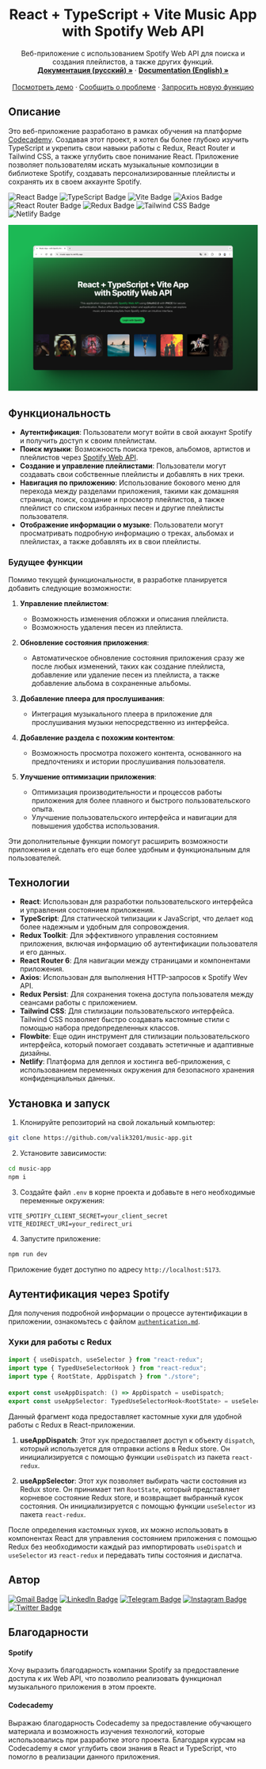<h1 align="center">React + TypeScript + Vite Music App<br/>with Spotify Web API</h1>
    
<div align="center">
  <p>
    Веб-приложение с использованием Spotify Web API для поиска и создания плейлистов, а также других функций. 
    <br />
    <a href="https://github.com/Valik3201/music-app"><strong>Документация (русский) »</strong></a>
    ·
    <a href="https://github.com/Valik3201/music-app/blob/main/README.md"><strong>Documentation (English) »</strong></a>
    <br />
    <br />
    <a href="https://music-app-ts.netlify.app/">Посмотреть демо</a>
    ·
    <a href="https://github.com/Valik3201/music-app/issues">Сообщить о проблеме</a>
    ·
    <a href="https://github.com/Valik3201/music-app/issues">Запросить новую функцию</a>
  </p>
</div>

## Описание

Это веб-приложение разработано в рамках обучения на платформе [Codecademy](https://www.codecademy.com). Создавая этот проект, я хотел бы более глубоко изучить TypeScript и укрепить свои навыки работы с Redux, React Router и Tailwind CSS, а также углубить свое понимание React. Приложение позволяет пользователям искать музыкальные композиции в библиотеке Spotify, создавать персонализированные плейлисты и сохранять их в своем аккаунте Spotify.

![React Badge](https://img.shields.io/badge/React-61DAFB?logo=react&logoColor=000&style=flat)
![TypeScript Badge](https://img.shields.io/badge/TypeScript-3178C6?logo=typescript&logoColor=fff&style=flat)
![Vite Badge](https://img.shields.io/badge/Vite-646CFF?logo=vite&logoColor=fff&style=flat)
![Axios Badge](https://img.shields.io/badge/Axios-5A29E4?logo=axios&logoColor=fff&style=flat)
![React Router Badge](https://img.shields.io/badge/React%20Router-CA4245?logo=reactrouter&logoColor=fff&style=flat)
![Redux Badge](https://img.shields.io/badge/Redux-764ABC?logo=redux&logoColor=fff&style=flat)
![Tailwind CSS Badge](https://img.shields.io/badge/Tailwind%20CSS-06B6D4?logo=tailwindcss&logoColor=fff&style=flat)
![Netlify Badge](https://img.shields.io/badge/Netlify-00C7B7?logo=netlify&logoColor=fff&style=flat)

[![screenshot](https://github.com/Valik3201/music-app/blob/main/assets/screenshot-1.png)](https://github.com/Valik3201/music-app/blob/main/assets/screenshot-1.png)

## Функциональность

- **Аутентификация**: Пользователи могут войти в свой аккаунт Spotify и получить доступ к своим плейлистам.
- **Поиск музыки**: Возможность поиска треков, альбомов, артистов и плейлистов через [Spotify Web API](https://developer.spotify.com/documentation/web-api).
- **Создание и управление плейлистами**: Пользователи могут создавать свои собственные плейлисты и добавлять в них треки.
- **Навигация по приложению**: Использование бокового меню для перехода между разделами приложения, такими как домашняя страница, поиск, создание и просмотр плейлистов, а также плейлист со списком избранных песен и другие плейлисты пользователя.
- **Отображение информации о музыке**: Пользователи могут просматривать подробную информацию о треках, альбомах и плейлистах, а также добавлять их в свои плейлисты.

### Будущее функции

Помимо текущей функциональности, в разработке планируется добавить следующие возможности:

1. **Управление плейлистом**:

   - Возможность изменения обложки и описания плейлиста.
   - Возможность удаления песен из плейлиста.

2. **Обновление состояния приложения**:

   - Автоматическое обновление состояния приложения сразу же после любых изменений, таких как создание плейлиста, добавление или удаление песен из плейлиста, а также добавление альбома в сохраненные альбомы.

3. **Добавление плеера для прослушивания**:

   - Интеграция музыкального плеера в приложение для прослушивания музыки непосредственно из интерфейса.

4. **Добавление раздела с похожим контентом**:

   - Возможность просмотра похожего контента, основанного на предпочтениях и истории прослушивания пользователя.

5. **Улучшение оптимизации приложения**:
   - Оптимизация производительности и процессов работы приложения для более плавного и быстрого пользовательского опыта.
   - Улучшение пользовательского интерфейса и навигации для повышения удобства использования.

Эти дополнительные функции помогут расширить возможности приложения и сделать его еще более удобным и функциональным для пользователей.

## Технологии

- **React**: Использован для разработки пользовательского интерфейса и управления состоянием приложения.
- **TypeScript**: Для статической типизации к JavaScript, что делает код более надежным и удобным для сопровождения.
- **Redux Toolkit**: Для эффективного управления состоянием приложения, включая информацию об аутентификации пользователя и его данных.
- **React Router 6**: Для навигации между страницами и компонентами приложения.
- **Axios**: Использован для выполнения HTTP-запросов к Spotify Wev API.
- **Redux Persist**: Для сохранения токена доступа пользователя между сеансами работы с приложением.
- **Tailwind CSS**: Для стилизации пользовательского интерфейса. Tailwind CSS позволяет быстро создавать кастомные стили с помощью набора предопределенных классов.
- **Flowbite**: Еще один инструмент для стилизации пользовательского интерфейса, который помогает создавать эстетичные и адаптивные дизайны.
- **Netlify**: Платформа для деплоя и хостинга веб-приложения, с использованием переменных окружения для безопасного хранения конфиденциальных данных.

## Установка и запуск

1. Клонируйте репозиторий на свой локальный компьютер:

```bash
git clone https://github.com/valik3201/music-app.git
```

2. Установите зависимости:

```bash
cd music-app
npm i
```

3. Создайте файл `.env` в корне проекта и добавьте в него необходимые переменные окружения:

```plaintext
VITE_SPOTIFY_CLIENT_SECRET=your_client_secret
VITE_REDIRECT_URI=your_redirect_uri
```

4. Запустите приложение:

```bash
npm run dev
```

Приложение будет доступно по адресу `http://localhost:5173`.

## Аутентификация через Spotify

Для получения подробной информации о процессе аутентификации в приложении, ознакомьтесь с файлом [`authentication.md`](https://github.com/Valik3201/music-app/blob/main/authentication_ru.md).

### Хуки для работы с Redux

```typescript
import { useDispatch, useSelector } from "react-redux";
import type { TypedUseSelectorHook } from "react-redux";
import type { RootState, AppDispatch } from "./store";

export const useAppDispatch: () => AppDispatch = useDispatch;
export const useAppSelector: TypedUseSelectorHook<RootState> = useSelector;
```

Данный фрагмент кода предоставляет кастомные хуки для удобной работы с Redux в React-приложении.

1. **useAppDispatch**: Этот хук предоставляет доступ к объекту `dispatch`, который используется для отправки actions в Redux store. Он инициализируется с помощью функции `useDispatch` из пакета `react-redux`.

2. **useAppSelector**: Этот хук позволяет выбирать части состояния из Redux store. Он принимает тип `RootState`, который представляет корневое состояние Redux store, и возвращает выбранный кусок состояния. Он инициализируется с помощью функции `useSelector` из пакета `react-redux`.

После определения кастомных хуков, их можно использовать в компонентах React для управления состоянием приложения с помощью Redux без необходимости каждый раз импортировать `useDispatch` и `useSelector` из `react-redux` и передавать типы состояния и диспатча.

## Автор

[![Gmail Badge](https://img.shields.io/badge/Gmail-EA4335?logo=gmail&logoColor=fff&style=flat)](mailto:valik3201@gmail.com)
[![LinkedIn Badge](https://img.shields.io/badge/LinkedIn-0A66C2?logo=linkedin&logoColor=fff&style=flat)](https://www.linkedin.com/in/valentynchernetskyi/)
[![Telegram Badge](https://img.shields.io/badge/Telegram-26A5E4?logo=telegram&logoColor=fff&style=flat)](https://t.me/valik3201)
[![Instagram Badge](https://img.shields.io/badge/Instagram-E4405F?logo=instagram&logoColor=fff&style=flat)](https://www.instagram.com/valik_chern/)
[![Twitter Badge](https://img.shields.io/badge/Twitter-1D9BF0?logo=twitter&logoColor=fff&style=flat)](https://twitter.com/valik3201)

## Благодарности

#### Spotify

Хочу выразить благодарность компании Spotify за предоставление доступа к их Web API, что позволило реализовать функционал музыкального приложения в этом проекте.

#### Codecademy

Выражаю благодарность Codecademy за предоставление обучающего материала и возможность изучения технологий, которые использовались при разработке этого проекта. Благодаря курсам на Codecademy я смог углубить свои знания в React и TypeScript, что помогло в реализации данного приложения.

